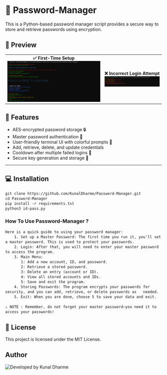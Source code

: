 #  🔐 Password-Manager
This is a Python-based password manager script provides a secure way to store and retrieve passwords using encryption.

## 📸 Preview

<table>
<tr>
<td align="center"><b>✅ First-Time Setup</b><br><img src="assets/setup_success.png" width="800"/></td>
<td align="center"><b>❌ Incorrect Login Attempt</b><br><img src="assets/incorrect_password.png" width="400"/></td>
</tr>
</table>

## 🚀 Features

- AES-encrypted password storage 🔒  
- Master password authentication 🧠  
- User-friendly terminal UI with colorful prompts 🎨  
- Add, retrieve, delete, and update credentials  
- Cooldown after multiple failed logins 🔁  
- Secure key generation and storage 🔑  

---

## 💻 Installation


```
git clone https://github.com/KunalDharme/Password-Manager.git 
cd Password-Manager
pip install -r requirements.txt
python3 id-pass.py
```
   
### How To Use Password-Manager ?

```
Here is a quick guide to using your password manager:
    1. Set up a Master Password: The first time you run it, you'll set a master password. This is used to protect your passwords.
    2. Login: After that, you will need to enter your master password to access the program.
    3. Main Menu:
       1: Add a new account, ID, and password.    
       2: Retrieve a stored password.
       3: Delete an entry (account or ID).
       4: View all stored accounts and IDs.
       5: Save and exit the program.
    4. Storing Passwords: The program encrypts your passwords for security, and you can add, retrieve, or delete passwords as   needed.
    5. Exit: When you are done, choose 5 to save your data and exit.

⚠️ NOTE : Remember, do not forget your master password—you need it to access your passwords!
```

## 📜 License
This project is licensed under the MIT License.

## Author
![Developed by Kunal Dharme](https://img.shields.io/badge/Developed%20by-Kunal%20Dharme-8e44ad?style=flat-square)
